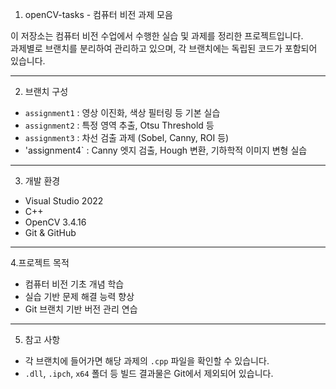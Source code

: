 1. openCV-tasks - 컴퓨터 비전 과제 모음

이 저장소는 컴퓨터 비전 수업에서 수행한 실습 및 과제를 정리한 프로젝트입니다.  
과제별로 브랜치를 분리하여 관리하고 있으며, 각 브랜치에는 독립된 코드가 포함되어 있습니다.

---

2. 브랜치 구성

- `assignment1` : 영상 이진화, 색상 필터링 등 기본 실습  
- `assignment2` : 특정 영역 추출, Otsu Threshold 등  
- `assignment3` : 차선 검출 과제 (Sobel, Canny, ROI 등)
- 'assignment4` : Canny 엣지 검출, Hough 변환, 기하학적 이미지 변형 실습 

---

3. 개발 환경

- Visual Studio 2022  
- C++  
- OpenCV 3.4.16  
- Git & GitHub  

---

4.프로젝트 목적

- 컴퓨터 비전 기초 개념 학습
- 실습 기반 문제 해결 능력 향상
- Git 브랜치 기반 버전 관리 연습
---

5. 참고 사항

- 각 브랜치에 들어가면 해당 과제의 `.cpp` 파일을 확인할 수 있습니다.  
- `.dll`, `.ipch`, `x64` 폴더 등 빌드 결과물은 Git에서 제외되어 있습니다.


